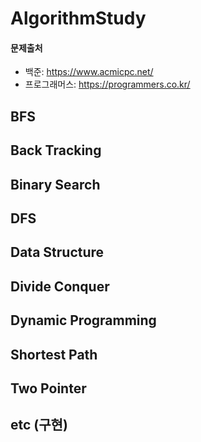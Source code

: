 # AlgorithmStudy

#### 문제출처
- 백준: https://www.acmicpc.net/
- 프로그래머스: https://programmers.co.kr/

## BFS

## Back Tracking

## Binary Search

## DFS

## Data Structure

## Divide Conquer

## Dynamic Programming

## Shortest Path

## Two Pointer

## etc (구현)

